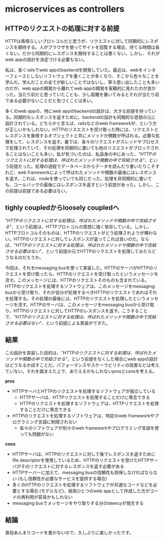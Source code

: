 # microservices as controllers

## HTTPのリクエストの処理に対する前提

HTTPは素晴らしいプロトコルだと思うが、リクエストに対して同期的にレスポンスを期待する。人がブラウザを使ってサイトを回覧する場合、待てる時間は長くない。だから同期的にレスポンスを期待することは悪くない。しかし、それがweb appの設計を決定づける必要もない。

私は、長くrailsでweb appのbackendを開発していた。最近は、webをインターフェースとしないソフトウェアを書くことが多くなり、そこから色々なことを学んだ。学んだことの全てが新しいことではないし、寧ろ思い出したことも多いのだが、web appの開発から離れてweb appの開発を客観的に見れたのが良かった。当たり前だと思っていたことも、少し距離を置いてみるとそれが当たり前である必要がないことだと気づくことは多い。

多くのweb appの、特にweb appのbackendの設計は、大きな前提を持っている。同期的なレスポンスを返すために、backendの設計も同期的な思想の元に設計されている。どちらかと言えば、railsなどのweb frameworkが、という方が正しいかもしれない。HTTPのリスエストを受け取った時には、リクエストとレスポンスを象徴するオブジェクトと共にメソッドか関数が呼ばれる。必要な処理をして、レスポンスを返す。裏では、各々のリクエストがスレッドやプロセスで処理されていて、その処理を同期的に書いても他のリスエストがブロックされることはないことも多い。私が気づいたのは、私自身の中にあった、*"HTTPのリクエストに対する処理は、呼ばれたメソッドや関数の中で完結させる"*、という前提だった。処理の過程でデータベースからデータを読んだり書いたりこそすれど、web frameworkによって呼ばれたメソッドや関数の最後にはレスポンスを返す。これは、nodeを使っていても同じだった。処理を非同期的に書いても、コールバックの最後にはレスポンスを返すという前提があった。しかし、この前提は前提である必要はない。

## tighly coupledからloosely coupledへ

*"HTTPのリクエストに対する処理は、呼ばれたメソッドや関数の中で完結させる"*、という前提は、HTTPプロトコルの思想に強く依存している。しかし、HTTPプロトコルそのものは、HTTPのリクエストがどう処理されようが構わない。HTTPのリクエストに対してレスポンスが返ってこれば良いのだ。ならば、*"HTTPのリクエストに対する処理は、呼ばれたメソッドや関数の中で完結させる必要はない"*、という前提の元でHTTPのリクエストを処理してみたらどうなるのだろうか。

今回は、それをmessaging busを使って実装した。HTTPのサーバがHTTPのリクエストを受け取ったら、HTTPのリクエストを受け取ったというメッセージを流す。このメッセージには、HTTPのリクエストそのものも含まれている。HTTPのリクエストを処理するソフトウェアは、このメッセージをmessaging busから受け取り、それが自分が処理するべきHTTPのリクエストであればそれを処理する。その処理の最後には、HTTPのリクエストを処理したというメッセージを流す。HTTPのサーバは、このメッセージをmessaging busから受け取り、HTTPのリクエストに対してHTTPのレスポンスを返す。こうすることで、*"HTTPのリクエストに対する処理は、呼ばれたメソッドや関数の中で完結させる必要はない"*、という前提による実装ができた。

## 結果

この設計を実装した目的は、*"HTTPのリクエストに対する処理は、呼ばれたメソッドや関数の中で完結させる"*、という前提をなくした場合にweb appの設計はどうなるか試すことだ。パフォーマンスやスケーラビリティの改善などは考えていない。それを踏まえた上で、ありえるかもしれないprosとconsを考える。

**pros**

- HTTPサーバとHTTPのリクエストを処理するソフトウェアが独立している
  - HTTPサーバは、HTTPリクエストを処理することだけに専念できる
  - HTTPのリクエストを処理するソフトウェアは、HTTPリクエストを処理することだけに専念できる
- HTTPのリクエストを処理するソフトウェアは、特定のweb frameworkやプログラミング言語に制限されない
  - 各々のソフトウェアが別々のweb frameworkやプログラミング言語を使っても問題がない

**cons**

- HTTPサーバは、HTTPのリクエストに対して後でレスポンスを返すためにfile descriptorを使用しているため、HTTPのリクエストを受けたHTTPサーバがそのリクエストに対するレスポンスを返す必要がある
- HTTPサーバーに加えて、messaging busの信頼性も担保しなければならない (もし信頼性が必要なサービスを提供する場合)
- 多くのHTTPのリクエストを処理するソフトウェアが共通なコードなどを必要とする場合 (モデルなど)、結局ひとつのweb appとして作成した方がコードの再利用が容易かもしれない
- messaging busでメッセージをやり取りする分のlatencyが発生する

## 結論

普段あんまりコードを書かないので、久しぶりに楽しかったです。